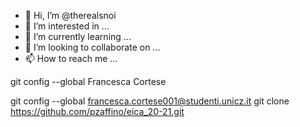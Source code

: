 - 👋 Hi, I’m @therealsnoi
- 👀 I’m interested in ...
- 🌱 I’m currently learning ...
- 💞️ I’m looking to collaborate on ...
- 📫 How to reach me ...

<!---
therealsnoi/therealsnoi is a ✨ special ✨ repository because its `README.md` (this file) appears on your GitHub profile.
You can click the Preview link to take a look at your changes.
--->git config --global Francesca Cortese
git config --global francesca.cortese001@studenti.unicz.it
git clone https://github.com/pzaffino/eica_20-21.git



